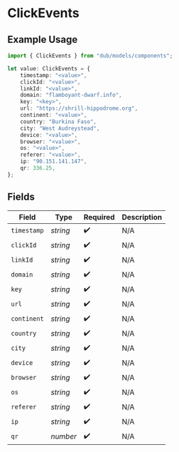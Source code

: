 # ClickEvents

## Example Usage

```typescript
import { ClickEvents } from "dub/models/components";

let value: ClickEvents = {
    timestamp: "<value>",
    clickId: "<value>",
    linkId: "<value>",
    domain: "flamboyant-dwarf.info",
    key: "<key>",
    url: "https://shrill-hippodrome.org",
    continent: "<value>",
    country: "Burkina Faso",
    city: "West Audreystead",
    device: "<value>",
    browser: "<value>",
    os: "<value>",
    referer: "<value>",
    ip: "90.151.141.147",
    qr: 336.25,
};
```

## Fields

| Field              | Type               | Required           | Description        |
| ------------------ | ------------------ | ------------------ | ------------------ |
| `timestamp`        | *string*           | :heavy_check_mark: | N/A                |
| `clickId`          | *string*           | :heavy_check_mark: | N/A                |
| `linkId`           | *string*           | :heavy_check_mark: | N/A                |
| `domain`           | *string*           | :heavy_check_mark: | N/A                |
| `key`              | *string*           | :heavy_check_mark: | N/A                |
| `url`              | *string*           | :heavy_check_mark: | N/A                |
| `continent`        | *string*           | :heavy_check_mark: | N/A                |
| `country`          | *string*           | :heavy_check_mark: | N/A                |
| `city`             | *string*           | :heavy_check_mark: | N/A                |
| `device`           | *string*           | :heavy_check_mark: | N/A                |
| `browser`          | *string*           | :heavy_check_mark: | N/A                |
| `os`               | *string*           | :heavy_check_mark: | N/A                |
| `referer`          | *string*           | :heavy_check_mark: | N/A                |
| `ip`               | *string*           | :heavy_check_mark: | N/A                |
| `qr`               | *number*           | :heavy_check_mark: | N/A                |